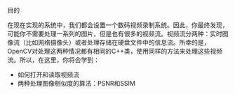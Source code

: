 目的

在现在实现的系统中，我们都会设置一个数码视频录制系统。因此，你最终发现，可能你不需要处理一系列的图片，但是也有很多的视频流。视频流分两种：实时图像流（比如网络摄像头）或者处理存储在硬盘文件中的信息流。所幸的是，OpenCV对处理这两种情况都有相同的C++类，使用同样的方法来处理这些视频流。所以，在这里，你将会学到：

* 如何打开和读取视频流
* 两种处理图像相似度的算法：PSNR和SSIM
